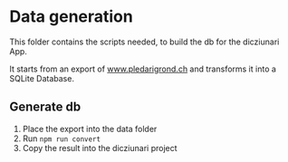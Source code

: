 # Data generation

This folder contains the scripts needed, to build the db for the dicziunari App.

It starts from an export of www.pledarigrond.ch and transforms it into a SQLite Database.

## Generate db

1. Place the export into the data folder
2. Run `npm run convert`
3. Copy the result into the dicziunari project
